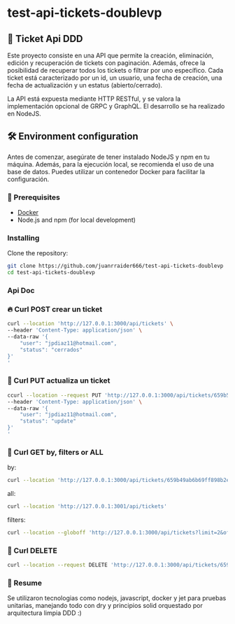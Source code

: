 # test-api-tickets-doublevp

## 🚀 Ticket Api DDD
Este proyecto consiste en una API que permite la creación, eliminación, edición y recuperación de tickets con paginación. Además, ofrece la posibilidad de recuperar todos los tickets o filtrar por uno específico. Cada ticket está caracterizado por un id, un usuario, una fecha de creación, una fecha de actualización y un estatus (abierto/cerrado).

La API está expuesta mediante HTTP RESTful, y se valora la implementación opcional de GRPC y GraphQL. El desarrollo se ha realizado en NodeJS.

## 🛠️ Environment configuration
Antes de comenzar, asegúrate de tener instalado NodeJS y npm en tu máquina. Además, para la ejecución local, se recomienda el uso de una base de datos. Puedes utilizar un contenedor Docker para facilitar la configuración.

### 🐳 Prerequisites
- [Docker](https://www.docker.com/get-started)
- Node.js and npm (for local development)

### Installing

Clone the repository:

```bash
git clone https://github.com/juanrraider666/test-api-tickets-doublevp
cd test-api-tickets-doublevp

```

### Api Doc

### 🔥 Curl POST crear un ticket

```bash
curl --location 'http://127.0.0.1:3000/api/tickets' \
--header 'Content-Type: application/json' \
--data-raw '{
    "user": "jpdiaz11@hotmail.com",
    "status": "cerrados"
}'
'
```
### 🎯 Curl PUT actualiza un ticket

```bash
ccurl --location --request PUT 'http://127.0.0.1:3000/api/tickets/659b5d23ca499b6fcae3fabe' \
--header 'Content-Type: application/json' \
--data-raw '{
    "user": "jpdiaz11@hotmail.com",
    "status": "update"
}'
'
```
### 🎯 Curl GET by, filters or ALL

by: 
```bash
curl --location 'http://127.0.0.1:3000/api/tickets/659b49ab6b69ff898b2e8b21'
```
all: 
```bash
curl --location 'http://127.0.0.1:3001/api/tickets'
```
filters: 
```bash
curl --location --globoff 'http://127.0.0.1:3000/api/tickets?limit=2&offset=1&filters=[%0A%20%20{%20%22value%22%3A%20%22c%22%2C%20%22field%22%3A%20%22status%22%2C%20%22operator%22%3A%20%22CONTAINS%22%20}%0A%0A]'
```

### 🔖 Curl DELETE

```bash
curl --location --request DELETE 'http://127.0.0.1:3000/api/tickets/659b5d23ca499b6fcae3fabe'
```

### 🎥 Resume
Se utilizaron tecnologias como nodejs, javascript, docker y jet para pruebas unitarias, manejando todo con dry y principios solid orquestado por arquitectura limpia DDD :)
